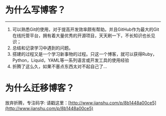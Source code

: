 # 为什么写博客？ #

---
1. 可以熟悉Git的使用，对于提高开发效率颇有帮助。并且GitHub作为最大的Git在线托管平台，拥有着大量优秀的开源项目，天天刷一下，不长知识也长见识；
2. 总结和记录学习中遇到的问题。
3. 搭建的过程又是一个学习新事物的过程。只这一个博客，就可以获得Ruby，Python，Liquid，YAML等一系列语言或开发工具的使用经验
4. 折腾了这么久，如果不塞点东西太对不起自己了...

# 为什么迁移博客？ #
放弃折腾，专注码字:
请戳这里：[http://www.jianshu.com/p/8b1448a00ce5](http://www.jianshu.com/p/8b1448a00ce5)
